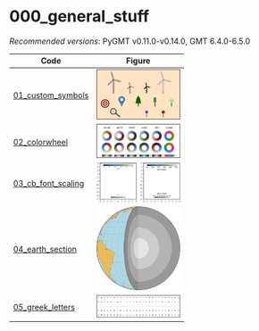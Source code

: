 # 000_general_stuff

_Recommended versions_: PyGMT v0.11.0-v0.14.0, GMT 6.4.0-6.5.0

| Code | Figure |
| --- | --- |
| [01_custom_symbols](https://github.com/yvonnefroehlich/gmt-pygmt-plotting/tree/main/000_general_stuff/01_custom_symbols)   | <img src="https://github.com/yvonnefroehlich/gmt-pygmt-plotting/raw/main/000_general_stuff/01_custom_symbols/custom_symbols.png" width="150">             |
| [02_colorwheel](https://github.com/yvonnefroehlich/gmt-pygmt-plotting/tree/main/000_general_stuff/02_colorwheel)           | <img src="https://github.com/yvonnefroehlich/gmt-pygmt-plotting/raw/main/000_general_stuff/02_colorwheel/colorwheel_all_cmaps.png" width="150">           |
| [03_cb_font_scaling](https://github.com/yvonnefroehlich/gmt-pygmt-plotting/tree/main/000_general_stuff/03_cb_font_scaling) | <img src="https://github.com/yvonnefroehlich/gmt-pygmt-plotting/raw/main/000_general_stuff/03_cb_font_scaling/cb_font_scaling.png" width="150">           |
| [04_earth_section](https://github.com/yvonnefroehlich/gmt-pygmt-plotting/tree/main/000_general_stuff/04_earth_section)     | <img src="https://github.com/yvonnefroehlich/gmt-pygmt-plotting/raw/main/000_general_stuff/04_earth_section/earth_section_open_vertical.png" width="150"> |
| [05_greek_letters](https://github.com/yvonnefroehlich/gmt-pygmt-plotting/tree/main/000_general_stuff/05_greek_letters)     | <img src="https://github.com/yvonnefroehlich/gmt-pygmt-plotting/raw/main/000_general_stuff/05_greek_letters/greek_letters.png" width="150">               |
